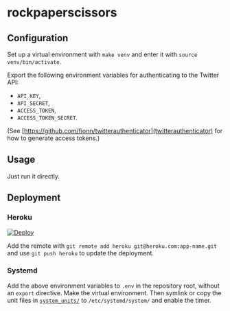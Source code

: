 # rockpaperscissors

## Configuration

Set up a virtual environment with `make venv` and enter it with `source venv/bin/activate`.

Export the following environment variables for authenticating to the Twitter API:
* `API_KEY`,
* `API_SECRET`,
* `ACCESS_TOKEN`,
* `ACCESS_TOKEN_SECRET`.

(See [https://github.com/fionn/twitterauthenticator](twitterauthenticator) for how to generate access tokens.)

## Usage

Just run it directly.

## Deployment


### Heroku

[![Deploy](https://www.herokucdn.com/deploy/button.svg)](https://heroku.com/deploy?template=https://github.com/fionn/rockpaperscissors)

Add the remote with `git remote add heroku git@heroku.com:app-name.git` and use `git push heroku` to update the deployment.

### Systemd

Add the above environment variables to `.env` in the repository root, without an `export` directive.
Make the virtual environment.
Then symlink or copy the unit files in [`system_units/`](system_units/) to `/etc/systemd/system/` and enable the timer.

